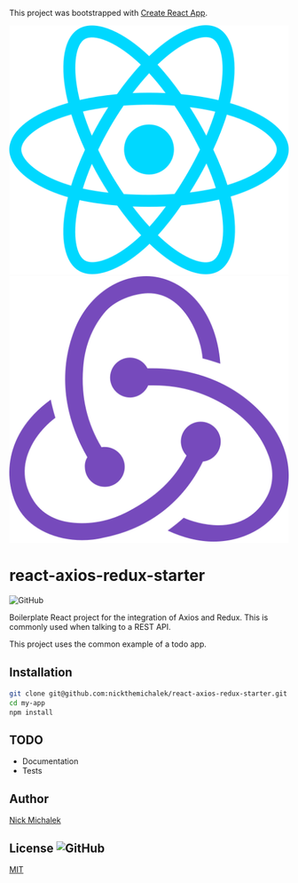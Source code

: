 This project was bootstrapped with [Create React App](https://github.com/facebook/create-react-app).

![React logo](./assets/logos/react.svg)
![Redux logo](./assets/logos/redux.svg)

# react-axios-redux-starter
![GitHub](https://img.shields.io/github/license/nickthemichalek/react-axios-redux-starter)

Boilerplate React project for the integration of Axios and Redux.
This is commonly used when talking to a REST API.

This project uses the common example of a todo app.

## Installation

```bash
git clone git@github.com:nickthemichalek/react-axios-redux-starter.git my-app
cd my-app
npm install
```

## TODO
* Documentation
* Tests

## Author
[Nick Michalek](https://nickmichalek.com)

## License ![GitHub](https://img.shields.io/github/license/nickthemichalek/react-axios-redux-starter)
[MIT](https://choosealicense.com/licenses/mit/)